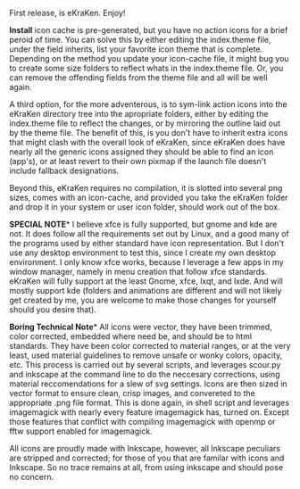 First release, is eKraKen. Enjoy!

**Install**
icon cache is pre-generated, but you have no action icons for a brief peroid of time. You can solve this by either 
editing the index.theme file, under the field inherits, list your favorite icon theme that is complete. Depending on 
the method you update your icon-cache file, it might bug you to create some size folders to reflect whats in the 
index.theme file. Or, you can remove the offending fields from the theme file and all will be well again. 

A third option, for the more adventerous, is to sym-link action icons into the eKraKen directory tree into the 
apropriate folders, either by editing the index.theme file to reflect the changes, or by mirroring the outline
laid out by the theme file. The benefit of this, is you don't have to inherit extra icons that might clash 
with the overall look of eKraKen, since eKraKen does have nearly all the generic icons assigned they should
be able to find an icon (app's), or at least revert to their own pixmap if the launch file doesn't include
fallback designations.

Beyond this, eKraKen requires no compilation, it is slotted into several png sizes, comes with an icon-cache, and 
provided you take the eKraKen folder and drop it in your system or user icon folder, should work out of the box.

******SPECIAL NOTE*******
I believe xfce is fully supported, but gnome and kde are not. It does follow all the requirements set out by Linux,
and a good many of the programs used by either standard have icon representation. But I don't use any desktop 
environment to test this, since I create my own desktop environment. I only know xfce works, because I leverage 
a few apps in my window manager, namely in menu creation that follow xfce standards. eKraKen will fully support
at the least Gnome, xfce, lxqt, and lxde. And will mostly support kde (folders and animations are different and
will not likely get created by me, you are welcome to make those changes for yourself should you desire that).



******Boring Technical Note*******
All icons were vector, they have been trimmed, color corrected, embedded where need be, and should be to html 
standards. They have been color corrected to material ranges, or at the very least, used material guidelines to
remove unsafe or wonky colors, opacity, etc. This process is carried out by several scripts, and leverages scour.py
and inkscape at the command line to do the neccesary corrections, using material reccomendations for a slew
of svg settings. Icons are then sized in vector format to ensure
clean, crisp images, and convereted to the appropriate .png file format. This is done again, in shell script and
leverages imagemagick with nearly every feature imagemagick has, turned on. Except those features that conflict with
compiling imagemagick with openmp or fftw support enabled for imagemagick.

All icons are proudly made with Inkscape, however, all Inkscape peculiars are stripped and corrected; for those
of you that are familar with icons and Inkscape. So no trace remains at all, from using inkscape and should pose
no concern.
